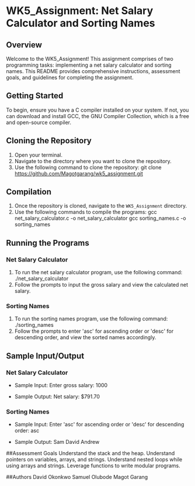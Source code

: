 # WK5_Assignment: Net Salary Calculator and Sorting Names

## Overview
Welcome to the WK5_Assignment! This assignment comprises of two programming tasks: implementing a net salary calculator and sorting names. This README provides comprehensive instructions, assessment goals, and guidelines for completing the assignment.

## Getting Started
To begin, ensure you have a C compiler installed on your system. If not, you can download and install GCC, the GNU Compiler Collection, which is a free and open-source compiler.

## Cloning the Repository
1. Open your terminal.
2. Navigate to the directory where you want to clone the repository.
3. Use the following command to clone the repository:
git clone https://github.com/Magotgarang/wk5_assignment.git

## Compilation
1. Once the repository is cloned, navigate to the `WK5_Assignment` directory.
2. Use the following commands to compile the programs:
gcc net_salary_calculator.c -o net_salary_calculator
gcc sorting_names.c -o sorting_names


## Running the Programs
### Net Salary Calculator
1. To run the net salary calculator program, use the following command:
./net_salary_calculator
2. Follow the prompts to input the gross salary and view the calculated net salary.

### Sorting Names
1. To run the sorting names program, use the following command:
./sorting_names
2. Follow the prompts to enter 'asc' for ascending order or 'desc' for descending order, and view the sorted names accordingly.

## Sample Input/Output
### Net Salary Calculator
- Sample Input:
Enter gross salary: 1000

- Sample Output:
Net salary: $791.70

### Sorting Names
- Sample Input:
Enter 'asc' for ascending order or 'desc' for descending order: asc

- Sample Output:
Sam
David
Andrew

##Assessment Goals
Understand the stack and the heap.
Understand pointers on variables, arrays, and strings.
Understand nested loops while using arrays and strings.
Leverage functions to write modular programs.

##Authors
David Okonkwo
Samuel Olubode
Magot Garang
